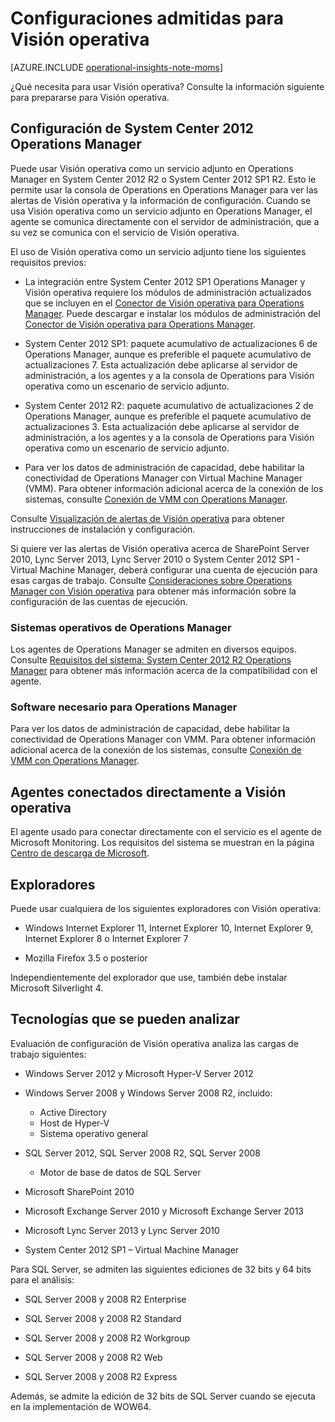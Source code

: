 <properties
   pageTitle="Configuraciones admitidas para Visión operativa"
   description="Obtenga información acerca de las configuraciones necesarias para obtener Visión operativa"
   services="operational-insights"
   documentationCenter=""
   authors="bandersmsft"
   manager="jwhit"
   editor="tysonn" />
<tags
   ms.service="operational-insights"
   ms.devlang="na"
   ms.topic="article"
   ms.tgt_pltfrm="na"
   ms.workload="na"
   ms.date="07/02/2015"
   ms.author="banders" />

# Configuraciones admitidas para Visión operativa

[AZURE.INCLUDE [operational-insights-note-moms](../../includes/operational-insights-note-moms.md)]

¿Qué necesita para usar Visión operativa? Consulte la información siguiente para prepararse para Visión operativa.


## Configuración de System Center 2012 Operations Manager

Puede usar Visión operativa como un servicio adjunto en Operations Manager en System Center 2012 R2 o System Center 2012 SP1 R2. Esto le permite usar la consola de Operations en Operations Manager para ver las alertas de Visión operativa y la información de configuración. Cuando se usa Visión operativa como un servicio adjunto en Operations Manager, el agente se comunica directamente con el servidor de administración, que a su vez se comunica con el servicio de Visión operativa.

El uso de Visión operativa como un servicio adjunto tiene los siguientes requisitos previos:


- La integración entre System Center 2012 SP1 Operations Manager y Visión operativa requiere los módulos de administración actualizados que se incluyen en el [Conector de Visión operativa para Operations Manager](https://www.microsoft.com/es-es/download/details.aspx?id=38199). Puede descargar e instalar los módulos de administración del [Conector de Visión operativa para Operations Manager](https://www.microsoft.com/es-es/download/details.aspx?id=38199).

- System Center 2012 SP1: paquete acumulativo de actualizaciones 6 de Operations Manager, aunque es preferible el paquete acumulativo de actualizaciones 7. Esta actualización debe aplicarse al servidor de administración, a los agentes y a la consola de Operations para Visión operativa como un escenario de servicio adjunto.

- System Center 2012 R2: paquete acumulativo de actualizaciones 2 de Operations Manager, aunque es preferible el paquete acumulativo de actualizaciones 3. Esta actualización debe aplicarse al servidor de administración, a los agentes y a la consola de Operations para Visión operativa como un escenario de servicio adjunto.

- Para ver los datos de administración de capacidad, debe habilitar la conectividad de Operations Manager con Virtual Machine Manager (VMM). Para obtener información adicional acerca de la conexión de los sistemas, consulte [Conexión de VMM con Operations Manager](https://technet.microsoft.com/es-es/library/hh882396.aspx).

Consulte [Visualización de alertas de Visión operativa](http://go.microsoft.com/fwlink/?LinkID=293793) para obtener instrucciones de instalación y configuración.

Si quiere ver las alertas de Visión operativa acerca de SharePoint Server 2010, Lync Server 2013, Lync Server 2010 o System Center 2012 SP1 - Virtual Machine Manager, deberá configurar una cuenta de ejecución para esas cargas de trabajo. Consulte [Consideraciones sobre Operations Manager con Visión operativa](operational-insights-operations-manager.md) para obtener más información sobre la configuración de las cuentas de ejecución.


### Sistemas operativos de Operations Manager

Los agentes de Operations Manager se admiten en diversos equipos. Consulte [Requisitos del sistema: System Center 2012 R2 Operations Manager](https://technet.microsoft.com/library/dn249696.aspx) para obtener más información acerca de la compatibilidad con el agente.

### Software necesario para Operations Manager

Para ver los datos de administración de capacidad, debe habilitar la conectividad de Operations Manager con VMM. Para obtener información adicional acerca de la conexión de los sistemas, consulte [Conexión de VMM con Operations Manager](https://technet.microsoft.com/es-es/library/hh882396.aspx).

## Agentes conectados directamente a Visión operativa

El agente usado para conectar directamente con el servicio es el agente de Microsoft Monitoring. Los requisitos del sistema se muestran en la página [Centro de descarga de Microsoft](https://www.microsoft.com/es-es/download/details.aspx?id=40316&e6b34bbe-475b-1abd-2c51-b5034bcdd6d2=True).

## Exploradores

Puede usar cualquiera de los siguientes exploradores con Visión operativa:

- Windows Internet Explorer 11, Internet Explorer 10, Internet Explorer 9, Internet Explorer 8 o Internet Explorer 7

- Mozilla Firefox 3.5 o posterior

Independientemente del explorador que use, también debe instalar Microsoft Silverlight 4.

## Tecnologías que se pueden analizar

Evaluación de configuración de Visión operativa analiza las cargas de trabajo siguientes:

- Windows Server 2012 y Microsoft Hyper-V Server 2012

- Windows Server 2008 y Windows Server 2008 R2, incluido:
    - Active Directory
	- Host de Hyper-V
	- Sistema operativo general

- SQL Server 2012, SQL Server 2008 R2, SQL Server 2008
    - Motor de base de datos de SQL Server

- Microsoft SharePoint 2010

- Microsoft Exchange Server 2010 y Microsoft Exchange Server 2013

- Microsoft Lync Server 2013 y Lync Server 2010

- System Center 2012 SP1 – Virtual Machine Manager

Para SQL Server, se admiten las siguientes ediciones de 32 bits y 64 bits para el análisis:

- SQL Server 2008 y 2008 R2 Enterprise

- SQL Server 2008 y 2008 R2 Standard

- SQL Server 2008 y 2008 R2 Workgroup

- SQL Server 2008 y 2008 R2 Web

- SQL Server 2008 y 2008 R2 Express

Además, se admite la edición de 32 bits de SQL Server cuando se ejecuta en la implementación de WOW64.

<!---HONumber=July15_HO4-->